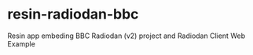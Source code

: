 resin-radiodan-bbc
==================

Resin app embeding BBC Radiodan (v2) project and Radiodan Client Web Example
